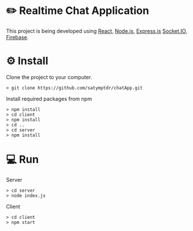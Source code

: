 # ✏️ Realtime Chat Application
This project is being developed using [React](https://reactjs.org), [Node.js](https://nodejs.org/en), [Express.js](https://expressjs.com/) [Socket.IO](https://socket.io), [Firebase](https://firebase.google.com).

# ⚙️ Install

Clone the project to your computer.
```
> git clone https://github.com/satymptdr/chatApp.git
```

Install required packages from npm
```
> npm install
> cd client
> npm install
> cd ..
> cd server
> npm install
```

# 💻 Run

Server
```
> cd server
> node index.js
```

Client
```
> cd client
> npm start
```
